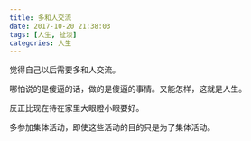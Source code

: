 ```yaml
---
title: 多和人交流
date: 2017-10-20 21:38:03
tags: [人生, 扯淡]
categories: 人生
---
```


觉得自己以后需要多和人交流。

哪怕说的是傻逼的话，做的是傻逼的事情。又能怎样，这就是人生。

反正比现在待在家里大眼瞪小眼要好。

多参加集体活动，即使这些活动的目的只是为了集体活动。
